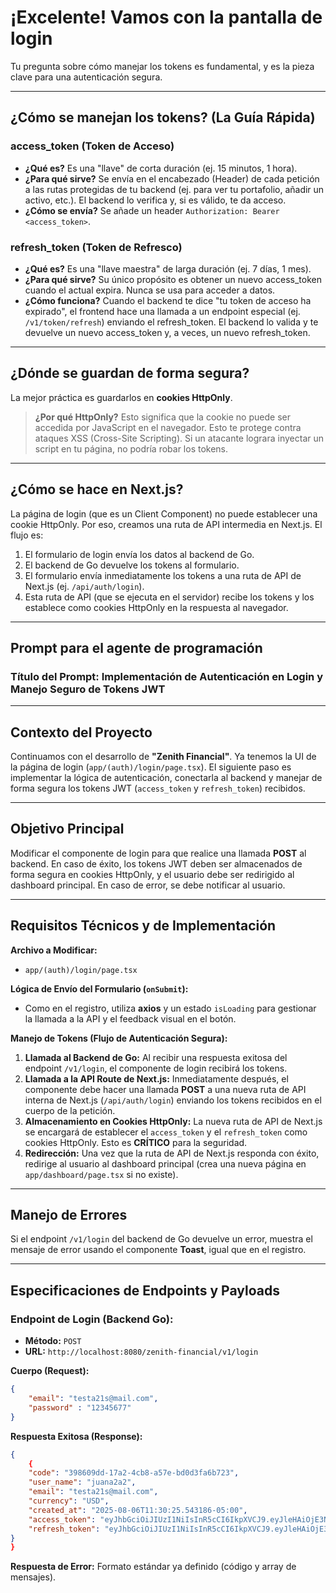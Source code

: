 
# ¡Excelente! Vamos con la pantalla de login

Tu pregunta sobre cómo manejar los tokens es fundamental, y es la pieza clave para una autenticación segura.

---

## ¿Cómo se manejan los tokens? (La Guía Rápida)

### **access_token** (Token de Acceso)

- **¿Qué es?** Es una "llave" de corta duración (ej. 15 minutos, 1 hora).
- **¿Para qué sirve?** Se envía en el encabezado (Header) de cada petición a las rutas protegidas de tu backend (ej. para ver tu portafolio, añadir un activo, etc.). El backend lo verifica y, si es válido, te da acceso.
- **¿Cómo se envía?** Se añade un header `Authorization: Bearer <access_token>`.

### **refresh_token** (Token de Refresco)

- **¿Qué es?** Es una "llave maestra" de larga duración (ej. 7 días, 1 mes).
- **¿Para qué sirve?** Su único propósito es obtener un nuevo access_token cuando el actual expira. Nunca se usa para acceder a datos.
- **¿Cómo funciona?** Cuando el backend te dice "tu token de acceso ha expirado", el frontend hace una llamada a un endpoint especial (ej. `/v1/token/refresh`) enviando el refresh_token. El backend lo valida y te devuelve un nuevo access_token y, a veces, un nuevo refresh_token.

---

## ¿Dónde se guardan de forma segura?

La mejor práctica es guardarlos en **cookies HttpOnly**.

> **¿Por qué HttpOnly?** Esto significa que la cookie no puede ser accedida por JavaScript en el navegador. Esto te protege contra ataques XSS (Cross-Site Scripting). Si un atacante lograra inyectar un script en tu página, no podría robar los tokens.

---

## ¿Cómo se hace en Next.js?

La página de login (que es un Client Component) no puede establecer una cookie HttpOnly. Por eso, creamos una ruta de API intermedia en Next.js. El flujo es:

1. El formulario de login envía los datos al backend de Go.
2. El backend de Go devuelve los tokens al formulario.
3. El formulario envía inmediatamente los tokens a una ruta de API de Next.js (ej. `/api/auth/login`).
4. Esta ruta de API (que se ejecuta en el servidor) recibe los tokens y los establece como cookies HttpOnly en la respuesta al navegador.

---

## Prompt para el agente de programación

### **Título del Prompt:** Implementación de Autenticación en Login y Manejo Seguro de Tokens JWT

---

## Contexto del Proyecto

Continuamos con el desarrollo de **"Zenith Financial"**. Ya tenemos la UI de la página de login (`app/(auth)/login/page.tsx`). El siguiente paso es implementar la lógica de autenticación, conectarla al backend y manejar de forma segura los tokens JWT (`access_token` y `refresh_token`) recibidos.

---

## Objetivo Principal

Modificar el componente de login para que realice una llamada **POST** al backend. En caso de éxito, los tokens JWT deben ser almacenados de forma segura en cookies HttpOnly, y el usuario debe ser redirigido al dashboard principal. En caso de error, se debe notificar al usuario.

---

## Requisitos Técnicos y de Implementación

**Archivo a Modificar:**

- `app/(auth)/login/page.tsx`

**Lógica de Envío del Formulario (`onSubmit`):**

- Como en el registro, utiliza **axios** y un estado `isLoading` para gestionar la llamada a la API y el feedback visual en el botón.

**Manejo de Tokens (Flujo de Autenticación Segura):**

1. **Llamada al Backend de Go:** Al recibir una respuesta exitosa del endpoint `/v1/login`, el componente de login recibirá los tokens.
2. **Llamada a la API Route de Next.js:** Inmediatamente después, el componente debe hacer una llamada **POST** a una nueva ruta de API interna de Next.js (`/api/auth/login`) enviando los tokens recibidos en el cuerpo de la petición.
3. **Almacenamiento en Cookies HttpOnly:** La nueva ruta de API de Next.js se encargará de establecer el `access_token` y el `refresh_token` como cookies HttpOnly. Esto es **CRÍTICO** para la seguridad.
4. **Redirección:** Una vez que la ruta de API de Next.js responda con éxito, redirige al usuario al dashboard principal (crea una nueva página en `app/dashboard/page.tsx` si no existe).


---

## Manejo de Errores

Si el endpoint `/v1/login` del backend de Go devuelve un error, muestra el mensaje de error usando el componente **Toast**, igual que en el registro.

---

## Especificaciones de Endpoints y Payloads

### Endpoint de Login (Backend Go):

- **Método:** `POST`
- **URL:** `http://localhost:8080/zenith-financial/v1/login`

**Cuerpo (Request):**

```json
{
    "email": "testa21s@mail.com",
    "password" : "12345677"
}
```

**Respuesta Exitosa (Response):**

```json
{
    {
    "code": "398609dd-17a2-4cb8-a57e-bd0d3fa6b723",
    "user_name": "juana2a2",
    "email": "testa21s@mail.com",
    "currency": "USD",
    "created_at": "2025-08-06T11:30:25.543186-05:00",
    "access_token": "eyJhbGciOiJIUzI1NiIsInR5cCI6IkpXVCJ9.eyJleHAiOjE3NTQ1MDI2NjcsImlhdCI6MTc1NDUwMTc2NywiaXNzIjoiemVuaXRoLWZpbmFuY2lhbCIsInR5cGUiOiJhY2Nlc3MiLCJ1c2VyX2NvZGUiOiIzOTg2MDlkZC0xN2EyLTRjYjgtYTU3ZS1iZDBkM2ZhNmI3MjMifQ.9OEjtsUjeoN6TxEqIO5_wXMdj5NkoQt8yuKHjT6FtCM",
    "refresh_token": "eyJhbGciOiJIUzI1NiIsInR5cCI6IkpXVCJ9.eyJleHAiOjE3NTQ1ODgxNjksImlhdCI6MTc1NDUwMTc2OSwiaXNzIjoiemVuaXRoLWZpbmFuY2lhbCIsInR5cGUiOiJhY2Nlc3MiLCJ1c2VyX2NvZGUiOiIzOTg2MDlkZC0xN2EyLTRjYjgtYTU3ZS1iZDBkM2ZhNmI3MjMifQ.l-8v8ROJaxb1wxokK7ggb4UbNvqIMg0eKJTdzl5ZHhQ"
}
}
```

**Respuesta de Error:** Formato estándar ya definido (código y array de mensajes).